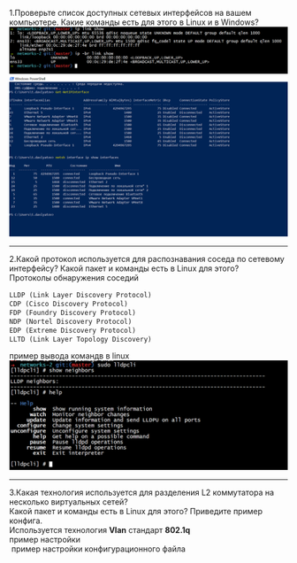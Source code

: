 1.Проверьте список доступных сетевых интерфейсов на вашем компьютере. Какие команды есть для этого в Linux и в Windows?<br>
![linux_interfaces](https://github.com/davlyatov-ts/Networks-2/blob/master/link_ub.png)
![win_interfacecs](https://github.com/davlyatov-ts/Networks-2/blob/master/link_win.png)
____
2.Какой протокол используется для распознавания соседа по сетевому интерфейсу? Какой пакет и команды есть в Linux для этого?<br>
Протоколы обнаружения соседий<br>
```
LLDP (Link Layer Discovery Protocol)
CDP (Cisco Discovery Protocol)
FDP (Foundry Discovery Protocol)
NDP (Nortel Discovery Protocol)
EDP (Extreme Discovery Protocol)
LLTD (Link Layer Topology Discovery)
```
пример вывода командв в linux<br>
![lldpcli](https://github.com/davlyatov-ts/Networks-2/blob/master/lldp.png)
___
3.Какая технология используется для разделения L2 коммутатора на несколько виртуальных сетей?<br>
 Какой пакет и команды есть в Linux для этого? Приведите пример конфига.<br>
Используется технология **Vlan** стандарт **802.1q**<br>
пример настройки<br>
![]()
пример настройки конфигурационного файла
![]()
